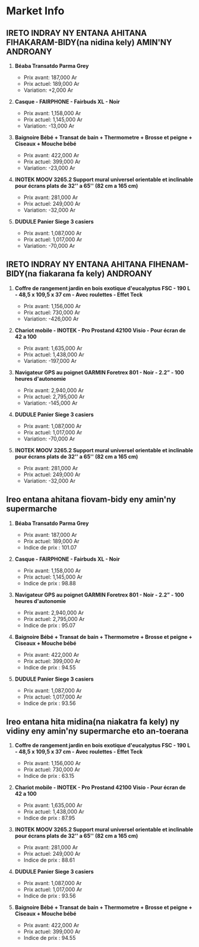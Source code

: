 # Market Info

## IRETO INDRAY NY ENTANA AHITANA FIHAKARAM-BIDY(na nidina kely) AMIN'NY ANDROANY

1. **Béaba Transatdo Parma Grey**
   - Prix avant: 187,000 Ar
   - Prix actuel: 189,000 Ar
   - Variation: +2,000 Ar

2. **Casque - FAIRPHONE - Fairbuds XL - Noir**
   - Prix avant: 1,158,000 Ar
   - Prix actuel: 1,145,000 Ar
   - Variation: -13,000 Ar

3. **Baignoire Bébé + Transat de bain + Thermometre + Brosse et peigne + Ciseaux + Mouche bébé**
   - Prix avant: 422,000 Ar
   - Prix actuel: 399,000 Ar
   - Variation: -23,000 Ar

4. **INOTEK MOOV 3265.2 Support mural universel orientable et inclinable pour écrans plats de 32'' a 65'' (82 cm a 165 cm)**
   - Prix avant: 281,000 Ar
   - Prix actuel: 249,000 Ar
   - Variation: -32,000 Ar

5. **DUDULE Panier Siege 3 casiers**
   - Prix avant: 1,087,000 Ar
   - Prix actuel: 1,017,000 Ar
   - Variation: -70,000 Ar

## IRETO INDRAY NY ENTANA AHITANA FIHENAM-BIDY(na fiakarana fa kely) ANDROANY

1. **Coffre de rangement jardin en bois exotique d'eucalyptus FSC - 190 L - 48,5 x 109,5 x 37 cm - Avec roulettes - Effet Teck**
   - Prix avant: 1,156,000 Ar
   - Prix actuel: 730,000 Ar
   - Variation: -426,000 Ar

2. **Chariot mobile - INOTEK - Pro Prostand 42100 Visio - Pour écran de 42 a 100**
   - Prix avant: 1,635,000 Ar
   - Prix actuel: 1,438,000 Ar
   - Variation: -197,000 Ar

3. **Navigateur GPS au poignet GARMIN Foretrex 801 - Noir - 2.2” - 100 heures d'autonomie**
   - Prix avant: 2,940,000 Ar
   - Prix actuel: 2,795,000 Ar
   - Variation: -145,000 Ar

4. **DUDULE Panier Siege 3 casiers**
   - Prix avant: 1,087,000 Ar
   - Prix actuel: 1,017,000 Ar
   - Variation: -70,000 Ar

5. **INOTEK MOOV 3265.2 Support mural universel orientable et inclinable pour écrans plats de 32'' a 65'' (82 cm a 165 cm)**
   - Prix avant: 281,000 Ar
   - Prix actuel: 249,000 Ar
   - Variation: -32,000 Ar

## Ireo entana ahitana fiovam-bidy eny amin'ny supermarche

1. **Béaba Transatdo Parma Grey**
   - Prix avant: 187,000 Ar
   - Prix actuel: 189,000 Ar
   - Indice de prix : 101.07

2. **Casque - FAIRPHONE - Fairbuds XL - Noir**
   - Prix avant: 1,158,000 Ar
   - Prix actuel: 1,145,000 Ar
   - Indice de prix : 98.88

3. **Navigateur GPS au poignet GARMIN Foretrex 801 - Noir - 2.2” - 100 heures d'autonomie**
   - Prix avant: 2,940,000 Ar
   - Prix actuel: 2,795,000 Ar
   - Indice de prix : 95.07

4. **Baignoire Bébé + Transat de bain + Thermometre + Brosse et peigne + Ciseaux + Mouche bébé**
   - Prix avant: 422,000 Ar
   - Prix actuel: 399,000 Ar
   - Indice de prix : 94.55

5. **DUDULE Panier Siege 3 casiers**
   - Prix avant: 1,087,000 Ar
   - Prix actuel: 1,017,000 Ar
   - Indice de prix : 93.56

## Ireo entana hita midina(na niakatra fa kely) ny vidiny eny amin'ny supermarche eto an-toerana

1. **Coffre de rangement jardin en bois exotique d'eucalyptus FSC - 190 L - 48,5 x 109,5 x 37 cm - Avec roulettes - Effet Teck**
   - Prix avant: 1,156,000 Ar
   - Prix actuel: 730,000 Ar
   - Indice de prix : 63.15

2. **Chariot mobile - INOTEK - Pro Prostand 42100 Visio - Pour écran de 42 a 100**
   - Prix avant: 1,635,000 Ar
   - Prix actuel: 1,438,000 Ar
   - Indice de prix : 87.95

3. **INOTEK MOOV 3265.2 Support mural universel orientable et inclinable pour écrans plats de 32'' a 65'' (82 cm a 165 cm)**
   - Prix avant: 281,000 Ar
   - Prix actuel: 249,000 Ar
   - Indice de prix : 88.61

4. **DUDULE Panier Siege 3 casiers**
   - Prix avant: 1,087,000 Ar
   - Prix actuel: 1,017,000 Ar
   - Indice de prix : 93.56

5. **Baignoire Bébé + Transat de bain + Thermometre + Brosse et peigne + Ciseaux + Mouche bébé**
   - Prix avant: 422,000 Ar
   - Prix actuel: 399,000 Ar
   - Indice de prix : 94.55

